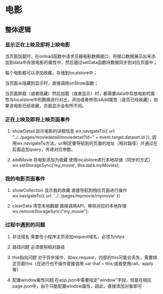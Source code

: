 # 电影

## 整体逻辑

### 显示正在上映及即将上映电影

  当页面加载时，在onload函数中请求豆瓣电影数据接口，将接口数据展示出来添加到data中存放电影的属性中，然后通过setData函数将数据同步到对应页面中；
  
  每个电影都可以添加收藏，存储到localstore中；

  当页面从隐藏到显示时，直接调用onShow函数；
  
  当页面卸载（或者隐藏）然后加载（或者显示）时，都需要data中存放电影的属性与localstore中的数据进行对比，添加或者修改isAdd属性（是否已经收藏），如果该电影已经收藏，页面显示会有所不同。

### 正在上映及即将上映页面事件

1. showDetail 显示电影的详细信息
    wx.navigateTo({
      url: "../../pages/moviedetail/moviedetail?id=" + event.target.dataset.id
    });
    调用wx.navigateTo方法，url制定要导航到的页面的地址（相对路径）并通过在后面追加query，传递对应参数。

2. addMovie 将电影添加为收藏
    使用localstore进行本地存储（同步的方式）
    wx.setStorageSync('my_movie', this.data.myMovies);

### 我的电影页面事件

1. showCollection 显示我的收藏
    直接导航到相应页面进行操作
    wx.navigateTo({
      url: '../../pages/mymovie/mymovie'
    })

2. clearData 清空本地数据
    直接调用API，移除对应的本地存储
    wx.removeStorageSync("my_movie");

### 过程中遇到的问题

1. 非法域名
    需要在小程序主页添加request域名，必须为https

2. 路径问题
    必须使用相对路径

3. this指向问题
    对于异步操作，如wx.request，内部的this可能会丢失，需要绑定页面this（在进行也不操作直接调用 var that = this;或者使用call，apply等）

4. 配置window属性问题
    在app.json中需要指定"window"字段，但是在相应page.json中，由于只能配置window属性，因此，直接添加对象即可






  

